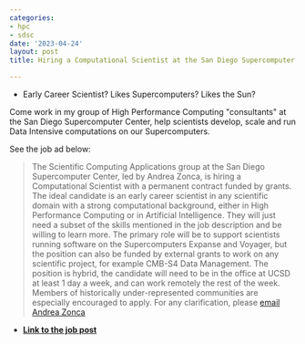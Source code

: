 ```yaml
---
categories:
- hpc
- sdsc
date: '2023-04-24'
layout: post
title: Hiring a Computational Scientist at the San Diego Supercomputer Center

---
```


* Early Career Scientist? Likes Supercomputers? Likes the Sun?

Come work in my group of High Performance Computing "consultants" at the San Diego Supercomputer Center, help scientists develop, scale and run Data Intensive computations on our Supercomputers.

See the job ad below:

> The Scientific Computing Applications group at the San Diego Supercomputer Center, led by Andrea Zonca, is hiring a Computational Scientist with a permanent contract funded by grants.
The ideal candidate is an early career scientist in any scientific domain with a strong computational background, either in High Performance Computing or in Artificial Intelligence. They will just need a subset of the skills mentioned in the job description and be willing to learn more.
The primary role will be to support scientists running software on the Supercomputers Expanse and Voyager, but the position can also be funded by external grants to work on any scientific project, for example CMB-S4 Data Management.
> The position is hybrid, the candidate will need to be in the office at UCSD at least 1 day a week, and can work remotely the rest of the week.
> Members of historically under-represented communities are especially encouraged to apply.
> For any clarification, please [email Andrea Zonca](https://www.sdsc.edu/research/researcher_spotlight/zonca_andrea.html)

* [**Link to the job post**](https://employment.ucsd.edu/jobs?keyword=122513)
